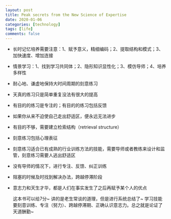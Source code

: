 ```yaml
---
layout: post
title: Peak secrets from the New Science of Expertise
date: 2020-01-06
categories: [technology]
tags: [life]
comments: false
---
```




- 长时记忆培养需要注意：1、赋予意义，精细编码；2、提取结构和模式；3、加快速度、增加连接

- 情景学习：1、找到学习共同体；2、隐形知识显性化；3、模仿导师；4、培养多样性

- 耐心地、谦虚地保持大时间周期的刻意练习

- 天真的练习只是简单重复没法有很大的提高

- 有目的的练习是专注的；有目的的练习包括反馈

- 如果你从来不迫使自己走出舒适区，便永远无法进步

- 有目的不够，需要建立检索结构（retrieval structure）

- 刻意练习包括心理表征

- 刻意练习适合已有成熟的行业训练方法的技能，需要导师或者教练来设计和监管，刻意练习需要人逃出舒适区

- 没有导师的情况下，进行专注、反馈、纠正训练

- 阻塞的时候及时找到解决办法，跨越停滞阶段

- 意志力和天生才华，都是人们在事实发生了之后再赋予某个人的优点

  

  这本书可以给7分~ 讲的是老生常谈的道理，但是进行系统总结了~ 学习技能要刻意训练、专注（努力）、跨越停滞期、正确认识意志力。总之就是论证了天道酬勤~

  